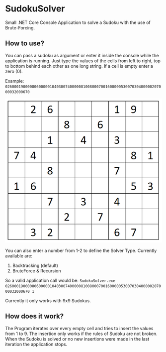 # SudokuSolver

Small .NET Core Console Application to solve a Sudoku with the use of Brute-Forcing.

## How to use?

You can pass a sudoku as argument or enter it inside the console while the application is running.
Just type the values of the cells from left to right, top to bottom behind each other as one long string. If a cell is empty enter a zero (0).

Example:
`026000190000806000001040300740000081008000700160000053007030400000207000032000670`

![alt text](./example-sudoku.PNG "Example Sudoku")

You can also enter a number from 1-2 to define the Solver Type. Currently available are:

1. Backtracking (default)
2. BruteForce & Recursion

So a valid application call would be:
`SudokuSolver.exe 026000190000806000001040300740000081008000700160000053007030400000207000032000670 1`

Currently it only works with 9x9 Sudokus.

## How does it work?

The Program iterates over every empty cell and tries to insert the values from 1 to 9. The insertion only works if the rules of Sudoku are not broken.
When the Sudoku is solved or no new insertions were made in the last iteration the application stops.
